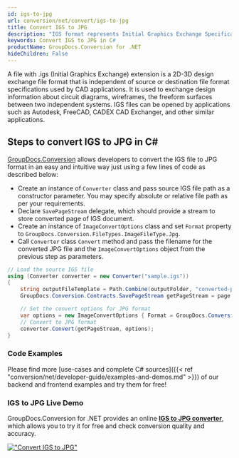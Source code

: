 ```yaml
---
id: igs-to-jpg
url: conversion/net/convert/igs-to-jpg
title: Convert IGS to JPG
description: "IGS format represents Initial Graphics Exchange Specification (IGES) with .igs extension. Learn how to convert IGS to JPG file programmatically in C# language using GroupDocs.Conversion for .NET library."
keywords: Convert IGS to JPG in C#
productName: GroupDocs.Conversion for .NET
hideChildren: False
---
```


A file with .igs (Initial Graphics Exchange) extension is a 2D-3D design exchange file format that is independent of source or destination file format specifications used by CAD applications. It is used to exchange design information about circuit diagrams, wireframes, the freeform surfaces between two independent systems. IGS files can be opened by applications such as Autodesk, FreeCAD, CADEX CAD Exchanger, and other similar applications.

## Steps to convert IGS to JPG in C#

[GroupDocs.Conversion](https://products.groupdocs.com/conversion/net) allows developers to convert the IGS file to JPG format in an easy and intuitive way just using a few lines of code as described below:

* Create an instance of `Converter` class and pass source IGS file path as a constructor parameter. You may specify absolute or relative file path as per your requirements. 
* Declare `SavePageStream` delegate, which should provide a stream to store converted page of IGS document.
* Create an instance of `ImageConvertOptions` class and set `Format` property to `GroupDocs.Conversion.FileTypes.ImageFileType.Jpg`.
* Call `Converter` class `Convert` method and pass the filename for the converted JPG file and the `ImageConvertOptions` object from the previous step as parameters.

```csharp
// Load the source IGS file
using (Converter converter = new Converter("sample.igs"))
{
    string outputFileTemplate = Path.Combine(outputFolder, "converted-page-{0}.jpg");
    GroupDocs.Conversion.Contracts.SavePageStream getPageStream = page => new FileStream(string.Format(outputFileTemplate, page), FileMode.Create);

    // Set the convert options for JPG format
    var options = new ImageConvertOptions { Format = GroupDocs.Conversion.FileTypes.ImageFileType.Jpg };   
    // Convert to JPG format
    converter.Convert(getPageStream, options);
}
```

### Code Examples

Please find more [use-cases and complete C# sources]({{< ref "conversion/net/developer-guide/examples-and-demos.md" >}}) of our backend and frontend examples and try them for free!

### IGS to JPG Live Demo

GroupDocs.Conversion for .NET provides an online [**IGS to JPG converter**](https://products.groupdocs.app/conversion/igs-to-jpg), which allows you to try it for free and check conversion quality and accuracy.

[!["Convert IGS to JPG"](conversion/net/images/convert-to-jpg/convert-igs-to-jpg.png)](https://products.groupdocs.app/conversion/igs-to-jpg)